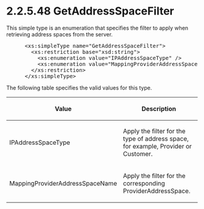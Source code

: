 <html dir="LTR" xmlns:mshelp="http://msdn.microsoft.com/mshelp" xmlns:ddue="http://ddue.schemas.microsoft.com/authoring/2003/5" xmlns:xlink="http://www.w3.org/1999/xlink" xmlns:tool="http://www.microsoft.com/tooltip">
 <body>
 <div id="header">
 <h1 class="heading">2.2.5.48 GetAddressSpaceFilter</h1>
 </div>
 <div id="mainSection">
 <div id="mainBody">
 <div id="allHistory" class="saveHistory"></div>
 <div id="sectionSection0" class="section" name="collapseableSection">
 

<p>This simple type is an enumeration that specifies the filter
to apply when retrieving address spaces from the server.</p>

<dl>
<dd>
<div><pre> &lt;xs:simpleType name=&quot;GetAddressSpaceFilter&quot;&gt;
   &lt;xs:restriction base=&quot;xsd:string&quot;&gt;
     &lt;xs:enumeration value=&quot;IPAddressSpaceType&quot; /&gt;
     &lt;xs:enumeration value=&quot;MappingProviderAddressSpaceName&quot; /&gt;
   &lt;/xs:restriction&gt;
 &lt;/xs:simpleType&gt; 
</pre></div>
</dd></dl>

<p>The following table specifies the valid values for this
type.</p>

<table>
 <thead>
 <tr>
 <th>
 <p>Value</p>
 </th>
 <th>
 <p>Description</p>
 </th>
 </tr>
 </thead>
 <tr>
 <td>
 <p>IPAddressSpaceType</p>
 </td>
 <td>
 <p>Apply the filter for the type of address space, for
 example, Provider or Customer.</p>
 </td>
 </tr>
 <tr>
 <td>
 <p>MappingProviderAddressSpaceName</p>
 </td>
 <td>
 <p>Apply the filter for the corresponding
 ProviderAddressSpace.</p>
 </td>
 </tr>
</table>

<p> </p>


 </div>
 </div>
 </div>
 </body>
</html>